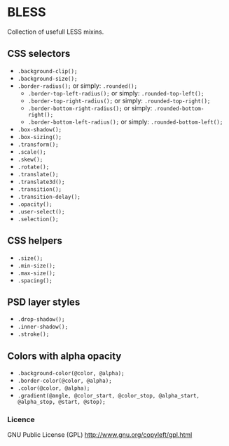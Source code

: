 # BLESS
Collection of usefull LESS mixins.

## CSS selectors
* `.background-clip();`
* `.background-size();`
* `.border-radius();` or simply: `.rounded();`
  * `.border-top-left-radius();` or simply: `.rounded-top-left();`
  * `.border-top-right-radius();` or simply: `.rounded-top-right();`
  * `.border-bottom-right-radius();` or simply: `.rounded-bottom-right();`
  * `.border-bottom-left-radius();` or simply: `.rounded-bottom-left();`
* `.box-shadow();`
* `.box-sizing();`
* `.transform();`
* `.scale();`
* `.skew();`
* `.rotate();`
* `.translate();`
* `.translate3d();`
* `.transition();`
* `.transition-delay();`
* `.opacity();`
* `.user-select();`
* `.selection();`

## CSS helpers
* `.size();`
* `.min-size();`
* `.max-size();`
* `.spacing();`

## PSD layer styles
* `.drop-shadow();`
* `.inner-shadow();`
* `.stroke();`

## Colors with alpha opacity
* `.background-color(@color, @alpha);`
* `.border-color(@color, @alpha);`
* `.color(@color, @alpha);`
* `.gradient(@angle, @color_start, @color_stop, @alpha_start, @alpha_stop, @start, @stop);`

### Licence
GNU Public License (GPL) http://www.gnu.org/copyleft/gpl.html